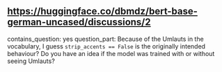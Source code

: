 ## https://huggingface.co/dbmdz/bert-base-german-uncased/discussions/2

contains_question: yes
question_part: Because of the Umlauts in the vocabulary, I guess `strip_accents == False` is the originally intended behaviour? 
Do you have an idea if the model was trained with or without seeing Umlauts?